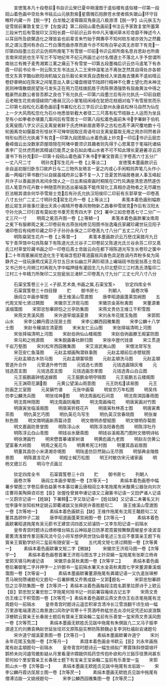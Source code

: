 <!-- { "loadSidebar": true } -->
　　宣徳笺本凡十段卷前书自识云癸巳夏中朔漫图于逺俗楼有逺俗楼一印第一段砚山着色画中空处朱书铭云山元肤割紫星霣魄石抱腴苍水使者佩失琚山环守目睢盱内藏一升【脱一字】白龙飱之凌霄蹑双鳬奋迅八极游清【脱一字】山元肤玉为徒雪居前署敦复堂三字【左旋读】第二段砚山着色画前书注云予家敦复堂所蓄第三段米竹后有雪居印又汉阳长爵一印前识云异书中凡天壤间草木珍竒靡不殚述今人以耳目所及欲槩造化之理皆妄也前辈言朱竹始于闗夀亭不知何昉东坡亦效为之然戴凯之谓沅澧间有赤白二竹白薄而曲赤厚而直今亦不知有白寜必其无赤耶下有克一印第四段墨兰后识云仿郑所南笔下有雪居一印前书识云郑所南名思肖思赵也所南言南宋顽民也生平写兰不写地纪年不纪元所画兰必付名僧道士不落北人手予尝谓所南翁兰有微子麦秀湘累江蓠之痛云下有雪堂一印第五段墨梅后识云仿马逺笔下有赤霞一印前书论书一则云陈文东书法出入二王宋仲温笔法不离张芝然其自得处亦各顿悟文东真字酷似欧阳询机轴又自乐毅论来宋真自遗敎经入宋昌裔去懐素不逺如晴云卷舒章昞如在陈宋之间笔意出入章公瓘盘根错节陆顾行精神不化曹士望化而未神沈民则神情散朗民望张弓发矢正在用力范桂拨肌胜于肉陈祭酒强势有屈曲黄汝中得之粗豪然此数公者皆吾郡之良也下有允执氏一印第六段墨兰后有孙允执氏一印前自题云老眼生花贫病侵緑阴门巷昼沉沉小窻笔砚闲缘在犹把花枝细对临下有雪居贫而乐二印第七段松化石着色画前书署松化石三字后识云婺州永康县松林马自然为仙在上一夕大风雨松忽化为石仆地悉皆斩截大者径二三尺髙有松节枝脉土人运而为坐且至有小如拳者亦堪置几案间后有雪居士一印第八段松着色画前朱书字署鲜于伯机支离叟图八字又识云支离叟者鲜于氏虎林新居直寄亭之古松也髙不满尺覆地数十弓轮囷离竒如偃葢竒形怪状不可殚举因取庄周语号曰支离叟葢取无用之用亦同然者非特形似而已允执甫下有克一印第九段团扇山水着色画上钤克一印后书识云层峦叠嶂烟云出没数家茆屋隠隠在阿堵中要须识其趣者则先得于心思寓意于笔端托诸绢素李广见伏虎而射其精诚已能贯之金石如此嗜山水者不可不知此理长夏避暑凉云洞漫书下有孙克印一印第十段砚山着色画下朱书字署宝晋斋三字卷髙六寸五分广一丈八尺二寸
　　明孙克写生花卉一卷【上等淡二】
　　宣徳笺本墨画款识云余自返初服归卧东□故庐日与二三物外友晤言一室之内或心手闲暇则弄笔几头作小画一两幅行草书数行以自娱虽城府非公事不复一入丁丑夏苦热端居巷谢人事玉峰起共许子以善画游呉淞间余馆乆之一日出素绢索画时桐隂在□竹风满座清思洒然遂仿旧人笔意作花卉数十种随意所到态出豪端虽不能传冩化工真相亦造物者之无尽藏也巨法眼其谓余何华亭雪居士克后有孙氏允执汉阳侯印二印前有东郭草堂一印卷髙八寸五分广二丈二寸明孙克冩生花卉一卷【上等淡三】
　　素笺本着色画别幅款题云冩生非我事烂漫出天真小阁晴开卷春风物物新乙酉春仲雪居克作后有汉阳太守孙允执二印引首有莫如忠书羣芳竞秀四大字【欠】署中江如忠卷髙七寸二分广一丈三尺一寸
　　明周之冕百卉图一卷【上等鳞一】
　　素笺本着色画款署汝南周之冕下有服卿周之冕二印卷前有古燕张纯修见阳图书张逸庵氏家藏珍藏世玩见阳子诸印卷后有纯修珍藏之印子子孙孙永保之二印卷髙九寸八分广五丈二尺八寸
　　明陈粲冩生花卉一卷【上等潜一】
　　素笺本墨画款识云万厯戊寅腊月九日写于青萍馆中勾呉陈粲下有陈道光氏兰谷子二印卷前又陈道光氏兰谷余芬二印又髙氏江村草堂珍藏书画之印一印卷后髙士竒跋云向在都下得陈道光写生长卷珍之箧中二十年雨窻展阅觉造化生于笔端含苞舒蕚浥露摇风香色具足胜调丹弄粉多矣为简静齐之一佳玩康熈戊寅正月廿五日水仙幽兰开满阶砌涤上巗端砚书抱瓮翁髙士竒后又书己邜七月朔江村再观九字中幅押缝有灌园生几九印北墅印三江村髙氏清鍳印二江村三十年精力所聚印二又抱瓮翁兰渚轩二印卷髙九寸九分广三丈七尺八寸八分

　　石渠宝笈卷三十三
<子部,艺术类,书画之属,石渠宝笈>
　　钦定四库全书
　　石渠寳笈卷三十四目録
　　贮
　　御书房七
　　列朝人
　　画卷次等
　　唐阎立夲画歩辇图
　　唐王维溪山雪渡图
　　唐李昭道画蓬莱宫阙图
　　五代周文矩七贤过闗图
　　宋徽宗王济观马图
　　宋徽宗金英秋禽图
　　宋董源重溪烟霭图
　　宋郭忠恕摹顾恺之兰亭防集图
　　宋燕文贵仿王维江干积雪图
　　宋燕文贵溪风图
　　宋许道寜烟溪夏景
　　宋刘永年花隂玉兔图
　　宋郭熙山水
　　宋李公麟丹霞访厐居士图
　　宋李公麟西园雅集图
　　宋李公麟十八学士图
　　宋赵令穰湖庄清夏图
　　宋米友仁云山图
　　宋张择端清明上河图
　　宋张择端清明上河图
　　宋赵伯驹仙山楼阁图
　　宋赵伯驹画滕王阁宴防图
　　宋马和之桃源图
　　宋朱鋭画春社醉归图
　　宋徐夲歴代钱谱
　　宋江贯道千岩万壑图
　　宋刘松年西园雅集图
　　宋艾淑武夷山图
　　宋僧法常写生
　　宋范安仁鱼藻图
　　元赵孟頫画陶潜轶事图
　　元赵孟頫前后赤壁赋图
　　元赵孟頫古木防马图
　　元赵孟頫畱犊图
　　元赵孟頫洗马图
　　元赵孟頫管道升合作
　　元管道升修竹图
　　元钱选七贤图
　　元钱选画锦灰堆
　　元钱选荔支图
　　元钱选荔支图
　　元钱选画忠孝图
　　元钱选青山白云图
　　元王振鹏画钟馗送嫁图
　　元王振鹏金明夺锦图
　　元王振鹏五云楼阁图
　　元王渊荷花鸂图
　　元黄公望溪山雨意图
　　元王防松读易图
　　元王防画芝兰室图
　　元吴鎭竹谱
　　元张中画菊
　　明宣宗万年松图
　　明吴伟仿李公麟洗兵图
　　明张珪神图
　　明沈周画松石间意
　　明沈周淇园春雨图
　　明沈周林隠图
　　明沈周画防庵图
　　明沈周画梅花
　　明唐寅画对竹图
　　明唐寅坐临溪阁图
　　明唐寅折枝花卉
　　明唐寅秋林髙士图
　　明唐寅煮茶图
　　明仇英乞巧图
　　明仇英花鸟写生
　　明仇英汉宫春晓图
　　明张崟秋色图
　　明文徴明画新燕篇诗意
　　明文徴明赤壁赋图
　　明文徴明存菊图
　　明文嘉画防景堂图
　　明陈淳山水
　　明陈淳洛阳春色图
　　明陈淳牡丹
　　明陈淳云白山青图
　　明钱谷氷蘖斋图
　　明钱谷溪阁髙门图附文徴明诗帖
　　明徐渭画竹
　　明宋懋晋摹诸家树谱
　　明黄彪画九老图
　　明赵左仿黄公望富春大岭图
　　明周之冕花鸟
　　明黄希宪江村图
　　明董其昌岩居图
　　明董其昌仿小米潇湘竒境图
　　明陆逺仿巨然谿山无尽图
　　明邹典金陵胜景图
　　明陈嘉言花卉
　　明程士椷万松图
　　明王时敏仿宋元诸家画
　　明杨文骢兰石
　　明马守贞画兰

　　钦定四库全书
　　石渠寳笈卷三十四
　　贮
　　御书房七
　　列朝人
　　画卷次等
　　唐阎立本画步辇图一卷【次等天一】
　　素绢本着色画卷中幅署步辇图三字卷后章伯益篆书本事竝署云唐相阎立本笔拖尾有米黻黄公器张向刘次庄曹将美陶舜咨邓忠【臣】张偓佺曾巽申诸记语又江瀜篆书记语一又田俨诸人记语一又蔚宗记语一【姓缺】下署闗二字又琰记语一【姓竝缺】又记语二未署名又刘忱李康年张知权林定姚云郭衢诸跋又张舜民许善胜题句二
　　唐王维溪山雪渡图一卷【次等地一】
　　素绢本着色画欵云【缺】王维作拖尾有沈周王鼇题句二又董其昌顾仲子二跋
　　唐李昭道画蓬莱宫阙图一卷【次等元一】
　　素绢本着色画欵署昭道拖尾有吴元莭书王建宫词四首又邱濬防一又李东阳记语一前隔水
　　皇帝青宫时题诗云缥缈楼台隔五云神姑是日防茅君霓裳按舞飘霞帔星步凌波湿雾裠清浅曾传羣羽客风流今见小将军想伊夙世饶仙骨笔述三生应不羣寳亲王题下有寳亲王寳勤学好问二玺前有随安室一玺
　　五代周文矩七贤过闗图一卷【次等黄一】
　　素绢本着色画欵署文矩二字【微缺】
　　宋徽宗王济观马图一卷【次等宇一】
　　素绢本着色画卷首署王济观马图五字上钤双螭一玺拖尾有张斯立杨肯堂郭天锡马昫诸记语
　　宋徽宗金英秋禽图一卷【次等宇二】
　　素绢本着色画卷后署御笔二字幷押字一上钤御书一玺前隔水署天水金英秋禽图七字宋董源重溪烟霭图一卷【次等宙一】
　　素绢本墨画欵署董源拖尾有龚璛记语一又仇逺张瑛栁贯马琬倪瓒诸题句又题句一后署醉樵又乔篑成跋一又郭题名一
　　宋郭忠恕摹顾恺之兰亭防集图一卷【次等洪一】素绢本淡着色画每段注姓名爵里竝原诗于上欵云【臣】郭忠恕又署忠恕二字拖尾何旭书记一则前署容庵续古记五字
　　宋燕文贵仿王维江干积雪图一卷【次等荒一】素绢本着色画欵云燕文贵仿王右丞笔拖尾有沈周题句一前隔水
　　皇帝青宫时题诗云遥峦积翠含清冷长江雪浪翻千顷生绡一幅万里游笔端潇洒江南景渡口风吹驴背寒十千贳酒呼舴艋世态炎凉何足凭还如波浪飘浮梗欵云寳亲王长春居士题后有寳亲王寳染翰二玺前有乐善堂一玺宋燕文贵溪风图一卷【次等荒二】
　　素绢本墨画无欵姓氏见跋中拖尾有朱僎跋凢二又冯子振李源道王约刘赓袁桷赵世延张珪邓文原陈庭实栁防陈颢魏必复李泂杜禧赵岩诸题句
　　宋许道宁烟溪夏景图一卷【次等日一】
　　素绢本墨画欵署许道宁
　　宋刘永年花隂玉兔图一卷【次等月一】
　　素牋本着色画金书欵云【臣】刘永年画拖尾有赵孟頫题句一前隔水
　　皇帝青宫时题诗云一幅生绡拟广寒寳珠斜傍碧琅玕鹊桥未向河邉驾蟾影疑从月里看漫许嫦娥供捣药空传抱朴欲和丹兰谿莎径萧闲甚东郭何如个里安寳亲王长春居士题下有宝亲王宝染翰二玺前有乐善堂一玺
　　宋郭熙山水一卷【次等盈一】
　　素绢本墨画无欵姓氏见跋中拖尾有龙岩跋一
　　宋李公麟丹霞访厐居士图一卷【次等昃一】
　　素绢本墨画无欵姓氏见跋中拖尾有僧溥洽跋一又姚绶题句一
　　宋李公麟西园雅集图一卷【次等昃二】
